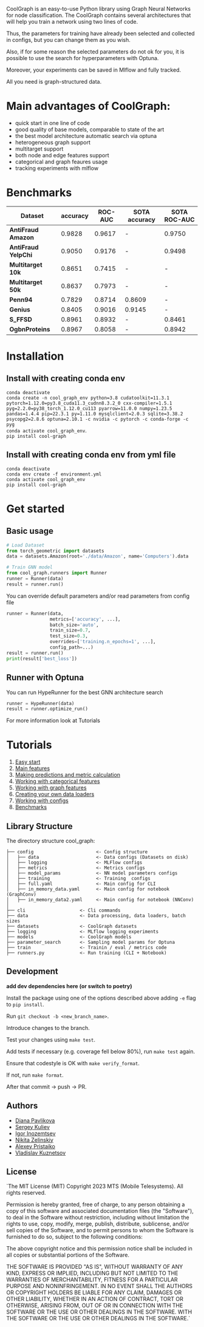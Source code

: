 CoolGraph is an easy-to-use Python library using Graph Neural Networks for node classification. The CoolGraph contains several architectures that will help you train a network using two lines of code.

Thus, the parameters for training have already been selected and collected in configs, but you can change them as you wish.

Also, if for some reason the selected parameters do not ok for you, it is possible to use the search for hyperparameters with Optuna.

Moreover, your experiments can be saved in Mlflow and fully tracked.

All you need is graph-structured data.

# Main advantages of CoolGraph:
 - quick start in one line of code
 - good quality of base models, comparable to state of the art
 - the best model architecture automatic search via optuna
 - heterogeneous graph support
 - multitarget support
 - both node and edge features support
 - categorical and graph feaures usage
 - tracking experiments with mlflow

 
# Benchmarks

Dataset                   | accuracy | ROC-AUC | SOTA accuracy | SOTA ROC-AUC
--------------------------|----------|---------|---------------|-------------
**AntiFraud Amazon**      | 0.9828   | 0.9617  | -             | 0.9750
**AntiFraud YelpChi**     | 0.9050   | 0.9176  | -             | 0.9498
**Multitarget 10k**       | 0.8651   | 0.7415  | -             | -
**Multitarget 50k**       | 0.8637   | 0.7973  | -             | -
**Penn94**                | 0.7829   | 0.8714  | 0.8609        | -
**Genius**                | 0.8405   | 0.9016  | 0.9145        | -
**S_FFSD**                | 0.8961   | 0.8932  | -             | 0.8461
**OgbnProteins**          | 0.8967   | 0.8058  | -             | 0.8942


# Installation
## Install with creating conda env

`conda deactivate` <br>
`conda create -n cool_graph_env python=3.8 cudatoolkit=11.3.1 pytorch=1.12.0=py3.8_cuda11.3_cudnn8.3.2_0 cxx-compiler=1.5.1 pyg=2.2.0=py38_torch_1.12.0_cu113 pyarrow=11.0.0 numpy=1.23.5 pandas=1.4.4 pip=22.3.1 py=1.11.0 mysqlclient=2.0.3 sqlite=3.38.2 psycopg2=2.8.6 optuna=2.10.1 -c nvidia -c pytorch -c conda-forge -c pyg`  <br>
`conda activate cool_graph_env`.   <br>
`pip install cool-graph`


## Install with creating conda env from yml file


`conda deactivate` <br>
`conda env create -f environment.yml`  <br>
`conda activate cool_graph_env`  <br>
`pip install cool-graph`


# Get started


## Basic usage


```python
# Load Dataset
from torch_geometric import datasets
data = datasets.Amazon(root='./data/Amazon', name='Computers').data

# Train GNN model
from cool_graph.runners import Runner
runner = Runner(data)
result = runner.run()
```

You can override default parameters and/or read parameters from config file
```python
runner = Runner(data, 
                metrics=['accuracy', ...], 
                batch_size='auto', 
                train_size=0.7, 
                test_size=0.3, 
                overrides=['training.n_epochs=1', ...], 
                config_path=...)
result = runner.run()         
print(result['best_loss'])       
```
## Runner with Optuna
You can run HypeRunner for the best GNN architecture search
```python
runner = HypeRunner(data)
result = runner.optimize_run()

```
For more information look at Tutorials

# Tutorials

1. [Easy start](/notebooks/Easy_start.ipynb)
2. [Main features](/notebooks/Usage_examples.ipynb)
3. [Making predictions and metric calculation](h/notebooks/predict_proba_examples.ipynb)
4. [Working with categorical features](/notebooks/categorical_features_usage_examples.ipynb)
5. [Working with graph features](/notebooks/graph_features_usage_examples.ipynb)
5. [Creating your own data loaders](/notebooks/Indices_for_DataLoader.ipynb)
6. [Working with configs](/notebooks/How_to_work_with_configs.ipynb)
7. [Benchmarks](/notebooks/benchmarks.ipynb)

## Library Structure

The directory structure cool_graph:

```
├── config                       <- Config structure
│   ├── data                     <- Data configs (Datasets on disk)
│   ├── logging                  <- MLFlow configs
│   ├── metrics                  <- Metrics configs
│   ├── model_params             <- NN model parameters configs
│   ├── training                 <- Training  configs
│   ├── full.yaml                <- Main config for CLI 
│   ├── in_memory_data.yaml      <- Main config for notebook (GraphConv)
│   ├── in_memory_data2.yaml     <- Main config for notebook (NNConv)
│
├── cli                    <- Cli commands
├── data                   <- Data processing, data loaders, batch sizes
├── datasets               <- CoolGraph datasets
├── logging                <- MLflow logging experiments
├── models                 <- CoolGraph models
├── parameter_search       <- Sampling model params for Optuna
├── train                  <- Trainin / eval / metrics code
├── runners.py             <- Run training (CLI + Notebook)

```

## Development

**add dev dependencies here (or switch to poetry)**

Install the package using one of the options described above adding `-e` flag to `pip install`.

Run `git checkout -b <new_branch_name>`.

Introduce changes to the branch.

Test your changes using `make test`.

Add tests if necessary (e.g. coverage fell below 80%), run `make test` again.

Ensure that codestyle is OK with `make verify_format`.

If not, run `make format`.

After that commit -> push -> PR.

## Authors
 
* [Diana Pavlikova](https://github.com/dapavlik)
* [Sergey Kuliev](https://github.com/kuliev-sd)
* [Igor Inozemtsev](https://github.com/inozemtsev)
* [Nikita Zelinskiy](https://github.com/nikita-ds)
* [Alexey Pristaiko](https://github.com/qwertd105)
* [Vladislav Kuznetsov](https://github.com/AnanasClassic)

## License 

`The MIT License (MIT)
Copyright 2023 MTS (Mobile Telesystems). All rights reserved.

Permission is hereby granted, free of charge, to any person obtaining a copy of this software and associated documentation files (the "Software"), to deal in the Software without restriction, including without limitation the rights to use, copy, modify, merge, publish, distribute, sublicense, and/or sell copies of the Software, and to permit persons to whom the Software is furnished to do so, subject to the following conditions:

The above copyright notice and this permission notice shall be included in all copies or substantial portions of the Software.

THE SOFTWARE IS PROVIDED "AS IS", WITHOUT WARRANTY OF ANY KIND, EXPRESS OR IMPLIED, INCLUDING BUT NOT LIMITED TO THE WARRANTIES OF MERCHANTABILITY, FITNESS FOR A PARTICULAR PURPOSE AND NONINFRINGEMENT. IN NO EVENT SHALL THE AUTHORS OR COPYRIGHT HOLDERS BE LIABLE FOR ANY CLAIM, DAMAGES OR OTHER LIABILITY, WHETHER IN AN ACTION OF CONTRACT, TORT OR OTHERWISE, ARISING FROM, OUT OF OR IN CONNECTION WITH THE SOFTWARE OR THE USE OR OTHER DEALINGS IN THE SOFTWARE.
WITH THE SOFTWARE OR THE USE OR OTHER DEALINGS IN THE SOFTWARE.`
